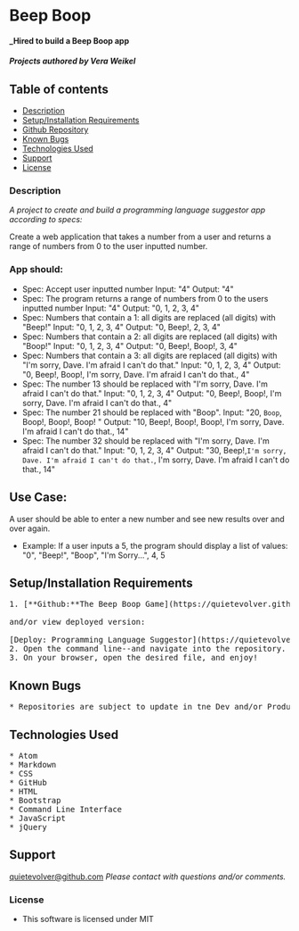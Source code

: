 # Beep Boop

#### _Hired to build a Beep Boop app

#### _Projects authored by Vera Weikel_

## Table of contents
* [Description](#description)
* [Setup/Installation Requirements](#setup-installation-requirements)
* [Github Repository](#github-repository)
* [Known Bugs](#known-bugs)
* [Technologies Used](#technologies-used)
* [Support](#support)
* [License](#license)


### Description
_A project to create and build a programming language suggestor app according to specs:_

Create a web application that takes a number from a user and returns a range of numbers from 0 to the user inputted number.


### App should:
- Spec: Accept user inputted number 
Input: "4"
Output: "4"
- Spec: The program returns a range of numbers from 0 to the users inputted number
Input: "4"
Output: "0, 1, 2, 3, 4"
- Spec: Numbers that contain a 1: all digits are replaced (all digits) with "Beep!"
Input: "0, 1, 2, 3, 4"
Output: "0, Beep!, 2, 3, 4"
- Spec: Numbers that contain a 2: all digits are replaced (all digits) with "Boop!"
Input: "0, 1, 2, 3, 4"
Output: "0, Beep!, Boop!, 3, 4"
- Spec: Numbers that contain a 3: all digits are replaced (all digits) with "I'm sorry, Dave. I'm afraid I can't do that."
Input: "0, 1, 2, 3, 4"
Output: "0, Beep!, Boop!, I'm sorry, Dave. I'm afraid I can't do that., 4"
- Spec: The number 13 should be replaced with "I'm sorry, Dave. I'm afraid I can't do that."
Input: "0, 1, 2, 3, 4"
Output: "0, Beep!, Boop!, I'm sorry, Dave. I'm afraid I can't do that., 4"
- Spec: The number 21 should be replaced with "Boop".
Input: "20, `Boop`, Boop!, Boop!, Boop! "
Output: "10, Beep!, Boop!, Boop!, I'm sorry, Dave. I'm afraid I can't do that., 14"
- Spec: The number 32 should be replaced with "I'm sorry, Dave. I'm afraid I can't do that."
Input: "0, 1, 2, 3, 4"
Output: "30, Beep!,`I'm sorry, Dave. I'm afraid I can't do that.`, I'm sorry, Dave. I'm afraid I can't do that., 14"

## Use Case: 
A user should be able to enter a new number and see new results over and over again.

- Example: If a user inputs a 5, the program should display a list of values: "0", "Beep!", "Boop", "I'm Sorry...", 4, 5


## Setup/Installation Requirements
<pre>
1. [**Github:**The Beep Boop Game](https://quietevolver.github.io/the-beep-boop/)

and/or view deployed version:

[Deploy: Programming Language Suggestor](https://quietevolver.github.io/the-beep-boop/)
2. Open the command line--and navigate into the repository.
3. On your browser, open the desired file, and enjoy!
</pre>

## Known Bugs
<pre>
* Repositories are subject to update in tne Dev and/or Production process.
</pre>

## Technologies Used
<pre>
* Atom
* Markdown
* CSS
* GitHub
* HTML
* Bootstrap
* Command Line Interface
* JavaScript
* jQuery
</pre>

## Support
quietevolver@github.com
</pre>
_Please contact with questions and/or comments._

### License

* This software is licensed under MIT 
